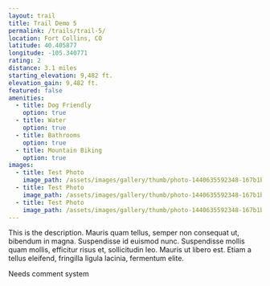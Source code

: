 ```yaml
---
layout: trail
title: Trail Demo 5
permalink: /trails/trail-5/
location: Fort Collins, CO
latitude: 40.405877
longitude: -105.340771
rating: 2
distance: 3.1 miles
starting_elevation: 9,482 ft.
elevation_gain: 9,482 ft.
featured: false
amenities:
  - title: Dog Friendly
    option: true
  - title: Water
    option: true
  - title: Bathrooms
    option: true
  - title: Mountain Biking
    option: true
images:
  - title: Test Photo
    image_path: /assets/images/gallery/thumb/photo-1440635592348-167b1b30296f_sm.jpg
  - title: Test Photo
    image_path: /assets/images/gallery/thumb/photo-1440635592348-167b1b30296f_sm.jpg
  - title: Test Photo
    image_path: /assets/images/gallery/thumb/photo-1440635592348-167b1b30296f_sm.jpg
---
```


This is the description. Mauris quam tellus, semper non consequat ut, bibendum in magna. Suspendisse id euismod nunc. Suspendisse mollis quam mollis, efficitur risus et, sollicitudin leo. Mauris ut libero est. Etiam a tellus eleifend, fringilla ligula lacinia, fermentum elite.


Needs comment system